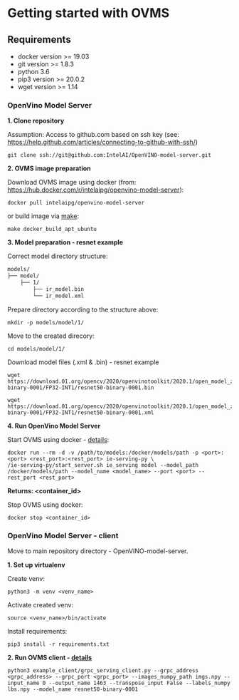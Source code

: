 # Getting started with OVMS

## Requirements
* docker version >= 19.03
* git version >= 1.8.3
* python 3.6
* pip3 version >= 20.0.2
* wget version >= 1.14

### OpenVino Model Server
**1. Clone repository**  

Assumption: Access to github.com based on ssh key (see: https://help.github.com/articles/connecting-to-github-with-ssh/)
```
git clone ssh://git@github.com:IntelAI/OpenVINO-model-server.git
```
**2. OVMS image preparation**  

Download OVMS image using docker (from: https://hub.docker.com/r/intelaipg/openvino-model-server):
```
docker pull intelaipg/openvino-model-server
```
or build image via [make](https://github.com/IntelAI/OpenVINO-model-server#building):
```
make docker_build_apt_ubuntu
```

**3. Model preparation - resnet example**  

Correct model directory structure:
```bash
models/
├── model/
    ├── 1/
        ├── ir_model.bin
        └── ir_model.xml
```
Prepare directory according to the structure above:
```
mkdir -p models/model/1/
```
Move to the created direcory:
```
cd models/model/1/
```
Download model files (.xml & .bin) - resnet example
```
wget https://download.01.org/opencv/2020/openvinotoolkit/2020.1/open_model_zoo/models_bin/1/resnet50-binary-0001/FP32-INT1/resnet50-binary-0001.bin
```
```
wget https://download.01.org/opencv/2020/openvinotoolkit/2020.1/open_model_zoo/models_bin/1/resnet50-binary-0001/FP32-INT1/resnet50-binary-0001.xml
```
**4. Run OpenVino Model Server**  

Start OVMS using docker - [details](https://github.com/IntelAI/OpenVINO-model-server/blob/master/docs/docker_container.md):
```
docker run --rm -d -v /path/to/models:/docker/models/path -p <port>:<port> <rest_port>:<rest_port> ie-serving-py \
/ie-serving-py/start_server.sh ie_serving model --model_path /docker/models/path --model_name <model_name> --port <port> --rest_port <rest_port>
```
**Returns: <container_id>**

Stop OVMS using docker:
```
docker stop <container_id>
```

### OpenVino Model Server - client

Move to main repository directory - OpenVINO-model-server.

**1. Set up virtualenv**  

Create venv:
```
python3 -m venv <venv_name>
```
Activate created venv:
```
source <venv_name>/bin/activate
```
Install requirements:
```
pip3 install -r requirements.txt
```
**2. Run OVMS client - [details](https://github.com/IntelAI/OpenVINO-model-server/tree/master/example_client)**
```
python3 example_client/grpc_serving_client.py --grpc_address <grpc_address> --grpc_port <grpc_port> --images_numpy_path imgs.npy --input_name 0 --output_name 1463 --transpose_input False --labels_numpy lbs.npy --model_name resnet50-binary-0001
```
